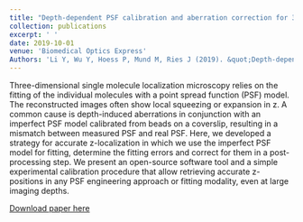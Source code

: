 ```yaml
---
title: "Depth-dependent PSF calibration and aberration correction for 3D single-molecule localization"
collection: publications
excerpt: ' '
date: 2019-10-01
venue: 'Biomedical Optics Express'
Authors: 'Li Y, Wu Y, Hoess P, Mund M, Ries J (2019). &quot;Depth-dependent PSF calibration and aberration correction for 3D single-molecule localization &quot; <i>Biomedical Optics Express</i>. 10(6).'
---
```

Three-dimensional single molecule localization microscopy relies on the fitting of the individual molecules with a point spread function (PSF) model. The reconstructed images often show local squeezing or expansion in z. A common cause is depth-induced aberrations in conjunction with an imperfect PSF model calibrated from beads on a coverslip, resulting in a mismatch between measured PSF and real PSF. Here, we developed a strategy for accurate z-localization in which we use the imperfect PSF model for fitting, determine the fitting errors and correct for them in a post-processing step. We present an open-source software tool and a simple experimental calibration procedure that allow retrieving accurate z-positions in any PSF engineering approach or fitting modality, even at large imaging depths.

[Download paper here](http://zjuwfy.github.io/files/paper7.pdf)
